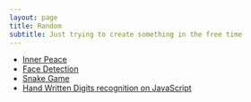 ```yaml
---
layout: page
title: Random
subtitle: Just trying to create something in the free time
---
```


- [Inner Peace](blank)
- [Face Detection](facemesh)
- [Snake Game](snake)
- [Hand Written Digits recognition on JavaScript](https://rupesh.info/mnist-on-browser/full_demo/)
